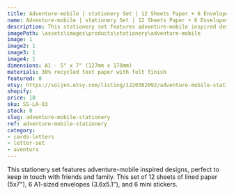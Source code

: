 ```yaml
---
title: Adventure-mobile | stationery Set | 12 Sheets Paper + 6 Envelopes + Stickers
name: Adventure-mobile | stationery Set | 12 Sheets Paper + 6 Envelopes + Stickers
description: This stationery set features adventure-mobile inspired designs, perfect to keep in touch with friends and family. This set of 12 sheets of lined paper (5x7"), 6 A1-sized envelopes (3.6x5.1"), and 6 mini stickers.
imagePath: \assets\images\products\stationery\adventure-mobile
image: 1
image2: 1
image3: 1
image4: 1
dimensions: A1 - 5" x 7" (127mm x 178mm)
materials: 30% recycled text paper with felt finish
featured: 0
etsy: https://soijen.etsy.com/listing/1220382092/adventure-mobile-stationery-set-12?utm_source=Copy&utm_medium=ListingManager&utm_campaign=Share&utm_term=so.lmsm&share_time=1695258442537
shopify: 
price: 18
sku: SS-LA-03
stock: 0
slug: adventure-mobile-stationery
ref: adventure-mobile-stationery
category:
- cards-letters
- letter-set
- aventura
---
```

This stationery set features adventure-mobile inspired designs, perfect to keep in touch with friends and family. This set of 12 sheets of lined paper (5x7"), 6 A1-sized envelopes (3.6x5.1"), and 6 mini stickers.
